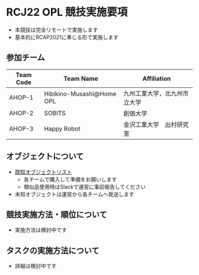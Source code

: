 # RCJ22 OPL 競技実施要項

- 本競技は完全リモートで実施します
- 基本的にRCAP2021に準じる形で実施します

## 参加チーム

| Team Code | Team Name                  | Affiliation              |
| ---       | ---                        | ---                      |
|AHOP-1     | Hibikino-Musashi@Home OPL  | 九州工業大学，北九州市立大学  |
|AHOP-2     | SOBITS                     | 創価大学                  |
|AHOP-3     | Happy Robot                | 金沢工業大学　出村研究室     |

## オブジェクトについて

- [既知オブジェクトリスト](https://docs.google.com/document/d/1ky5Ow8F8IOYcKZFPl6ZxhGofl1dWDgbu/edit)
    - 各チームで購入して準備をお願いします
    - 類似品使用時はSlackで運営に事前報告してください
- 未知オブジェクトは運営から各チームへ発送します

## 競技実施方法・順位について

- 実施方法は検討中です

## タスクの実施方法について

- 詳細は検討中です

